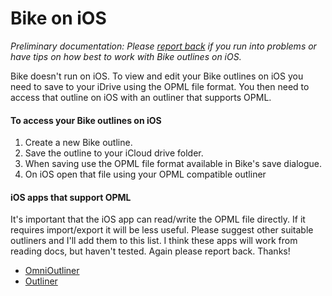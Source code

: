 # Bike on iOS

_Preliminary documentation: Please_ [_report back_](https://support.hogbaysoftware.com/c/bike/22) _if you run into problems or have tips on how best to work with Bike outlines on iOS._

Bike doesn't run on iOS. To view and edit your Bike outlines on iOS you need to save to your iDrive using the OPML file format. You then need to access that outline on iOS with an outliner that supports OPML.

#### To access your Bike outlines on iOS

1. Create a new Bike outline.
2. Save the outline to your iCloud drive folder.
3. When saving use the OPML file format available in Bike's save dialogue.
4. On iOS open that file using your OPML compatible outliner

#### iOS apps that support OPML

It's important that the iOS app can read/write the OPML file directly. If it requires import/export it will be less useful. Please suggest other suitable outliners and I'll add them to this list. I think these apps will work from reading docs, but haven't tested. Again please report back. Thanks!

* [OmniOutliner](https://apps.apple.com/us/app/omnioutliner-3/id1174101450)
* [Outliner](https://apps.apple.com/us/app/outliner/id284455726)

